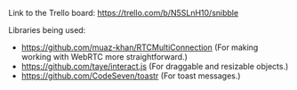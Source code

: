 Link to the Trello board: https://trello.com/b/N5SLnH10/snibble

Libraries being used:
- https://github.com/muaz-khan/RTCMultiConnection (For making working with WebRTC more straightforward.)
- https://github.com/taye/interact.js (For draggable and resizable objects.)
- https://github.com/CodeSeven/toastr (For toast messages.)
